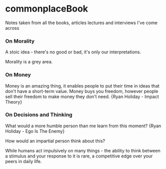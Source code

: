 # commonplaceBook
Notes taken from all the books, articles lectures and interviews I've come across

### On Morality

A stoic idea - there's no good or bad, it's only our interpretations.

Morality is a grey area. 


### On Money

Money is an amazing thing, it enables people to put their time in ideas that don't have a short-term value. Money buys you freedom, however people sell their freedom to make money they don't need. {Ryan Holiday - Impact Theory}


### On Decisions and Thinking

What would a more humble person than me learn from this moment? {Ryan Holiday - Ego Is The Enemy}

How would an impartial person think about this? 

While humans act impulsively on many things - the ability to think between a stimulus and your response to it is rare, a competitive edge over your peers in daily life. 

